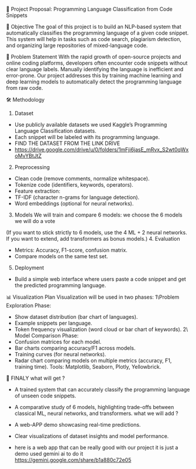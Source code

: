 📑 Project Proposal: Programming Language Classification from Code Snippets

🎯 Objective
The goal of this project is to build an NLP-based system that automatically classifies the programming language of a given code snippet. This system will help in tasks such as code search, plagiarism detection, and organizing large repositories of mixed-language code.

🧩 Problem Statement
With the rapid growth of open-source projects and online coding platforms, developers often encounter code snippets without clear language labels. Manually identifying the language is inefficient and error-prone. Our project addresses this by training machine learning and deep learning models to automatically detect the programming language from raw code.

🛠️ Methodology

1. Dataset
- Use publicly available datasets we used  Kaggle’s Programming Language Classification datasets.
- Each snippet will be labeled with its programming language.
- FIND THE DATASET FROM THE LINK DRIVE
- https://drive.google.com/drive/u/0/folders/1mFji6jasE_mRvx_S2wt0qWxoMvYBtJtZ
  
2. Preprocessing
- Clean code (remove comments, normalize whitespace).
- Tokenize code (identifiers, keywords, operators).
- Feature extraction:
- TF-IDF (character n-grams for language detection).
- Word embeddings (optional for neural networks).
3. Models
We will train and compare 6 models:
we choose the 6 models we will do a vote


(If you want to stick strictly to 6 models, use the 4 ML + 2 neural networks. If you want to extend, add transformers as bonus models.)
4. Evaluation
- Metrics: Accuracy, F1-score, confusion matrix.
- Compare models on the same test set.
5. Deployment
- Build a simple web interface where users paste a code snippet and get the predicted programming language.

📊 Visualization Plan
Visualization will be used in two phases:
1\Problem Exploration Phase:
- Show dataset distribution (bar chart of languages).
- Example snippets per language.
- Token frequency visualization (word cloud or bar chart of keywords).
2\ Model Comparison Phase:
- Confusion matrices for each model.
- Bar charts comparing accuracy/F1 across models.
- Training curves (for neural networks).
- Radar chart comparing models on multiple metrics (accuracy, F1, training time).
Tools: Matplotlib, Seaborn, Plotly, Yellowbrick.


🚀 FINALY 
what will get ?
- A trained system that can accurately classify the programming language of unseen code snippets.
- A comparative study of 6 models, highlighting trade-offs between classical ML, neural networks, and transformers.
what we will add ?
- A web-APP demo showcasing real-time predictions.
- Clear visualizations of dataset insights and model performance.

- here is a web app that can be really good with our project  it is just a demo used gemini ai to do it  https://gemini.google.com/share/b1a880c72e05
